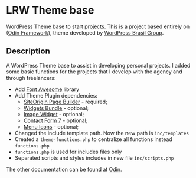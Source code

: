 LRW Theme base
==============

WordPress Theme base to start projects. This is a project based entirely on ([Odin Framework](http://wpod.in/)), theme developed by [WordPress Brasil Group](https://www.facebook.com/groups/wordpress.brasil).

<h2>Description</h2>

A WordPress Theme base to assist in developing personal projects.  I added some basic functions for the projects that I develop with the agency and through freelancers:

* Add [Font Awesome](http://fortawesome.github.io/Font-Awesome/) library
* Add Theme Plugin dependencies:
	* [SiteOrigin Page Builder](https://wordpress.org/plugins/siteorigin-panels/) - required;
	* [Widgets Bundle](https://wordpress.org/plugins/so-widgets-bundle/) - optional;
	* [Image Widget](https://wordpress.org/plugins/image-widget/) - optional;
	* [Contact Form 7](https://wordpress.org/plugins/contact-form-7/) - optional;
	* [Menu Icons](https://wordpress.org/plugins/menu-icons/) - optional;
* Changed the include template path. Now the new path is `inc/templates`
* Created a `theme-functions.php` to centralize all functions instead `functions.php`
* `functions.php` is used for includes files only
* Separated scripts and styles includes in new file `inc/scripts.php`

The other documentation can be found at [Odin](https://github.com/wpbrasil/odin/blob/master/README.md).